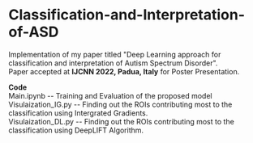 # Classification-and-Interpretation-of-ASD
Implementation of my paper titled "Deep Learning approach for classification and interpretation of Autism Spectrum Disorder".  \
Paper accepted at **IJCNN 2022, Padua, Italy** for Poster Presentation. 

**Code**  \
Main.ipynb          -- Training and Evaluation of the proposed model \
Visulaization_IG.py -- Finding out the ROIs contributing most to the classification using Intergrated Gradients. \
Visulaization_DL.py -- Finding out the ROIs contributing most to the classification using DeepLIFT Algorithm. 